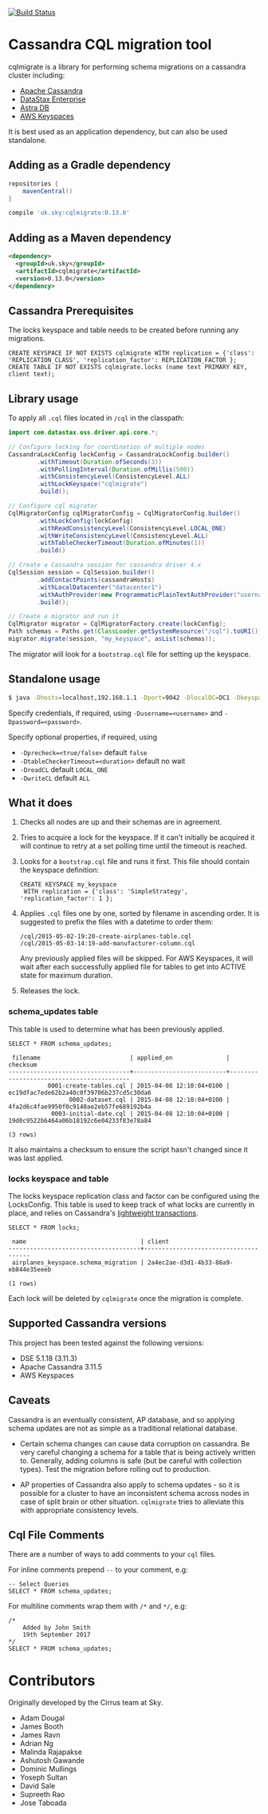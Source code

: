 [![Build Status](https://travis-ci.com/sky-uk/cqlmigrate.svg?branch=master)](https://travis-ci.com/sky-uk/cqlmigrate)

# Cassandra CQL migration tool

cqlmigrate is a library for performing schema migrations on a cassandra cluster including:
* [Apache Cassandra](https://cassandra.apache.org)
* [DataStax Enterprise](https://www.datastax.com/products/datastax-enterprise) 
* [Astra DB](https://www.datastax.com/products/datastax-astra) 
* [AWS Keyspaces](https://aws.amazon.com/keyspaces/)

It is best used as an application dependency, but can also be used standalone.

## Adding as a Gradle dependency

```groovy
repositories {
    mavenCentral()
}

compile 'uk.sky:cqlmigrate:0.13.0'
```

## Adding as a Maven dependency

```xml
<dependency>
  <groupId>uk.sky</groupId>
  <artifactId>cqlmigrate</artifactId>
  <version>0.13.0</version>
</dependency>
```

## Cassandra Prerequisites

The locks keyspace and table needs to be created before running any migrations.

    CREATE KEYSPACE IF NOT EXISTS cqlmigrate WITH replication = {'class': 'REPLICATION_CLASS', 'replication_factor': REPLICATION_FACTOR };
    CREATE TABLE IF NOT EXISTS cqlmigrate.locks (name text PRIMARY KEY, client text);

## Library usage

To apply all `.cql` files located in `/cql` in the classpath:

```java
import com.datastax.oss.driver.api.core.*;

// Configure locking for coordination of multiple nodes
CassandraLockConfig lockConfig = CassandraLockConfig.builder()
        .withTimeout(Duration.ofSeconds(3))
        .withPollingInterval(Duration.ofMillis(500))
        .withConsistencyLevel(ConsistencyLevel.ALL)
        .withLockKeyspace("cqlmigrate")
        .build();

// Configure cql migrator
CqlMigratorConfig cqlMigratorConfig = CqlMigratorConfig.builder()
        .withLockConfig(lockConfig)
        .withReadConsistencyLevel(ConsistencyLevel.LOCAL_ONE)
        .withWriteConsistencyLevel(ConsistencyLevel.ALL)
        .withTableCheckerTimeout(Duration.ofMinutes(1))
        .build()

// Create a Cassandra session for cassandra driver 4.x
CqlSession session = CqlSession.builder()
        .addContactPoints(cassandraHosts)
        .withLocalDatacenter("datacenter1")
        .withAuthProvider(new ProgrammaticPlainTextAuthProvider("username", "password"))
        .build();

// Create a migrator and run it
CqlMigrator migrator = CqlMigratorFactory.create(lockConfig);
Path schemas = Paths.get(ClassLoader.getSystemResource("/cql").toURI());
migrator.migrate(session, "my_keyspace", asList(schemas));
```

The migrator will look for a `bootstrap.cql` file for setting up the keyspace.

## Standalone usage

```sh
$ java -Dhosts=localhost,192.168.1.1 -Dport=9042 -DlocalDC=DC1 -Dkeyspace=my_keyspace -Ddirectories=cql-common,cql-local -jar cqlmigrate.jar
```

Specify credentials, if required, using `-Dusername=<username>` and `-Dpassword=<password>`.

Specify optional properties, if required, using
* `-Dprecheck=<true/false>` default `false` 
* `-DtableCheckerTimeout=<duration>` default no wait
* `-DreadCL` default `LOCAL_ONE`
* `-DwriteCL` default `ALL`

## What it does

1. Checks all nodes are up and their schemas are in agreement.

2. Tries to acquire a lock for the keyspace. If it can't initially be acquired it will continue to retry at a set polling time until the timeout is reached.

3. Looks for a `bootstrap.cql` file and runs it first. This file should contain the keyspace definition:

    ```
    CREATE KEYSPACE my_keyspace
     WITH replication = {'class': 'SimpleStrategy', 'replication_factor': 1 };
    ```

4. Applies `.cql` files one by one, sorted by filename in ascending order. It is suggested to prefix
   the files with a datetime to order them:

   ```
   /cql/2015-05-02-19:20-create-airplanes-table.cql
   /cql/2015-05-03-14:19-add-manufacturer-column.cql
   ```

   Any previously applied files will be skipped. For AWS Keyspaces, it will wait after each successfully applied file for tables to get into ACTIVE state for maximum <tableCheckerTimeout> duration. 

5. Releases the lock.

### schema_updates table

This table is used to determine what has been previously applied.

    SELECT * FROM schema_updates;

     filename                         | applied_on               | checksum
    ----------------------------------+--------------------------+------------------------------------------
               0001-create-tables.cql | 2015-04-08 12:10:04+0100 | ec19dfac7ede62b2a40c0f39706b237cd5c30da6
                     0002-dataset.cql | 2015-04-08 12:10:04+0100 | 4fa2d6c4fae9950f0c9140ae2eb57fe689192b4a
                0003-initial-date.cql | 2015-04-08 12:10:04+0100 | 19d0c9522b6464a06b18192c6e04233f83e78a84

    (3 rows)

It also maintains a checksum to ensure the script hasn't changed since it was last applied.

### locks keyspace and table

The locks keyspace replication class and factor can be configured using the LocksConfig.
This table is used to keep track of what locks are currently in place, and relies on
Cassandra's [lightweight transactions](https://docs.datastax.com/en/cassandra/2.0/cassandra/dml/dml_ltwt_transaction_c.html).

    SELECT * FROM locks;

     name                                | client
    -------------------------------------+--------------------------------------
     airplanes_keyspace.schema_migration | 2a4ec2ae-d3d1-4b33-86a9-eb844e35eeeb

    (1 rows)

Each lock will be deleted by `cqlmigrate` once the migration is complete.

## Supported Cassandra versions

This project has been tested against the following versions:
* DSE 5.1.18 (3.11.3)
* Apache Cassandra 3.11.5
* AWS Keyspaces

## Caveats

Cassandra is an eventually consistent, AP database, and so applying schema updates are not as simple
as a traditional relational database.

* Certain schema changes can cause data corruption on cassandra. Be very careful changing a schema for a
  table that is being actively written to. Generally, adding columns is safe (but be careful with
  collection types). Test the migration before rolling out to production.

* AP properties of Cassandra also apply to schema updates - so it is possible for a cluster to have an
  inconsistent schema across nodes in case of split brain or other situation. `cqlmigrate` tries to
  alleviate this with appropriate consistency levels.

## Cql File Comments

There are a number of ways to add comments to your `cql` files. 

For inline comments prepend `--` to your comment, e.g:

    -- Select Queries
    SELECT * FROM schema_updates;

For multiline comments wrap them with `/*` and `*/`, e.g:

    /*
        Added by John Smith
        19th September 2017
    */
    SELECT * FROM schema_updates;

# Contributors

Originally developed by the Cirrus team at Sky.

- Adam Dougal
- James Booth
- James Ravn
- Adrian Ng
- Malinda Rajapakse
- Ashutosh Gawande
- Dominic Mullings
- Yoseph Sultan
- David Sale
- Supreeth Rao
- Jose Taboada
